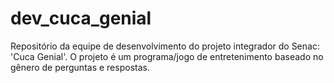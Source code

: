 # dev_cuca_genial
Repositório da equipe de desenvolvimento do projeto integrador do Senac: 'Cuca Genial'.
O projeto é um programa/jogo de entretenimento baseado no gênero de perguntas e respostas.


